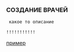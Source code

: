 ### СОЗДАНИЕ ВРАЧЕЙ ###

```
 какое то описание
```
    !!!!!!!!!!!


[пример](../uip/queue.markdown "Необязательная подсказка")